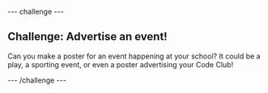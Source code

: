 --- challenge ---
## Challenge: Advertise an event!
Can you make a poster for an event happening at your school? It could be a play, a sporting event, or even a poster advertising your Code Club!

--- /challenge ---